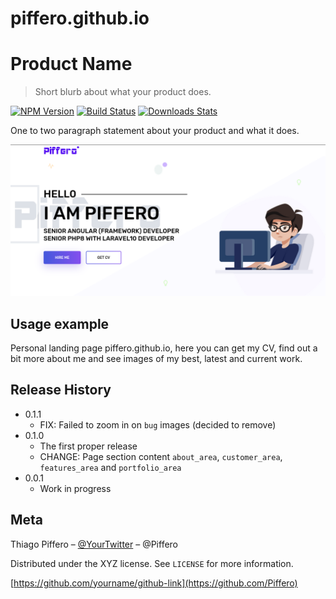 # piffero.github.io
# Product Name
> Short blurb about what your product does.

[![NPM Version][npm-image]][npm-url]
[![Build Status][travis-image]][travis-url]
[![Downloads Stats][npm-downloads]][npm-url]

One to two paragraph statement about your product and what it does.

![](header.png)


## Usage example

Personal landing page piffero.github.io, here you can get my CV, find out a bit more about me and see images of my best, latest and current work.


## Release History

* 0.1.1
    * FIX: Failed to zoom in on `bug` images (decided to remove)
* 0.1.0
    * The first proper release
    * CHANGE: Page section content `about_area`, `customer_area`, `features_area` and `portfolio_area`
* 0.0.1
    * Work in progress

## Meta

Thiago Piffero – [@YourTwitter](https://twitter.com/RoboticData) – @Piffero

Distributed under the XYZ license. See ``LICENSE`` for more information.

[https://github.com/yourname/github-link](https://github.com/Piffero)


<!-- Markdown link & img dfn's -->
[npm-image]: https://img.shields.io/npm/v/datadog-metrics.svg?style=flat-square
[npm-url]: https://npmjs.org/package/datadog-metrics
[npm-downloads]: https://img.shields.io/npm/dm/datadog-metrics.svg?style=flat-square
[travis-image]: https://img.shields.io/travis/dbader/node-datadog-metrics/master.svg?style=flat-square
[travis-url]: https://travis-ci.org/dbader/node-datadog-metrics
[wiki]: https://github.com/yourname/yourproject/wiki
